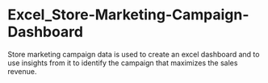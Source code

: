 # Excel_Store-Marketing-Campaign-Dashboard
 Store marketing campaign data is used to create an excel dashboard and to use insights from it to identify the campaign that maximizes the sales revenue.
